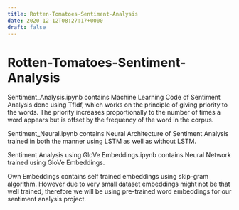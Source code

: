 ```yaml
---
title: Rotten-Tomatoes-Sentiment-Analysis
date: 2020-12-12T08:27:17+0000
draft: false
---
```

# Rotten-Tomatoes-Sentiment-Analysis

Sentiment_Analysis.ipynb contains Machine Learning Code of Sentiment Analysis done using TfIdf, which works on the principle of giving priority to the words. The priority increases proportionally to the number of times a word appears but is offset by the frequency of the word in the corpus. 

Sentiment_Neural.ipynb contains Neural Architecture of Sentiment Analysis trained in both the manner using LSTM as well as without LSTM.

Sentiment Analysis using GloVe Embeddings.ipynb contains Neural Network trained using GloVe Embeddings.

Own Embeddings contains self trained embeddings using skip-gram algorithm. However due to very small dataset embeddings might not be that well trained, therefore we will be using pre-trained word embeddings for our sentiment analysis project.
